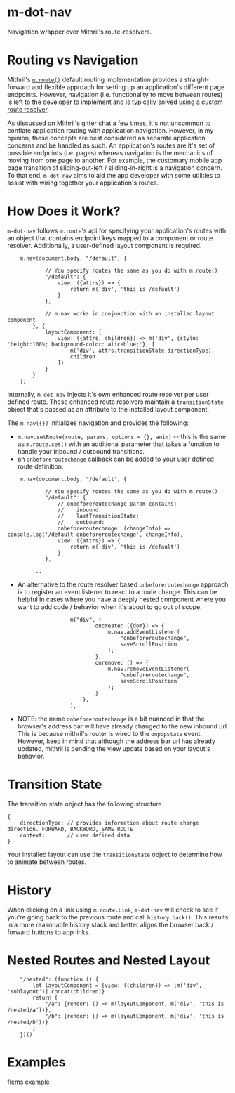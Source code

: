 # m-dot-nav
Navigation wrapper over Mithril's route-resolvers.

# Routing vs Navigation

Mithril's [`m.route()`](https://mithril.js.org/route.html) default routing implementation provides a straight-forward
and flexible approach for setting up an application's different page endpoints.  However, navigation (i.e. functionality to move between routes)
is left to the developer to implement and is typically solved using a custom [route resolver](https://mithril.js.org/route.html#routeresolver).

As discussed on Mithril's gitter chat a few times, it's 
not uncommon to conflate application routing with application navigation. However, in my opinion, these concepts are best  considered as separate application concerns and be handled as such.  An application's routes are it's set of possible endpoints (i.e. pages) whereas navigation is the mechanics of moving from one page to another. For example, the customary mobile app page transition of sliding-out-left / sliding-in-right is a navigation concern.  To that end, `m-dot-nav` aims to aid the app developer with some utilities to assist with wiring together your application's routes.

# How Does it Work?
`m-dot-nav` follows `m.route`'s api for specifying your application's routes with an object that contains endpoint keys mapped to a component or route resolver. Additionally, a user-defined layout component is required.  

```
    m.nav(document.body, "/default", {

            // You specify routes the same as you do with m.route()
            "/default": {
                view: ({attrs}) => {
                    return m('div', 'this is /default')
                }
            },

            // m.nav works in conjunction with an installed layout component
        }, {
            layoutComponent: {
                view: ({attrs, children}) => m('div', {style: 'height:100%; background-color: aliceblue;'}, [
                    m('div', attrs.transitionState.directionType),
                    children
                ])
            }
        }
    );
```

Internally, `m-dot-nav` injects it's own enhanced route resolver per user defined route.  These enhanced route resolvers maintain a `transitionState` object that's passed as an attribute to the installed layout component.

The `m.nav({})` initializes navigation and provides the following:
* `m.nav.setRoute(route, params, options = {}, anim)` -- this is the same as `m.route.set()` with an additional parameter that takes a function to
handle your inbound / outbound transitions.
* an `onbeforeroutechange` callback can be added to your user defined route definition.
```
    m.nav(document.body, "/default", {

            // You specify routes the same as you do with m.route()
            "/default": {
                // onbeforeroutechange param contains:
                //    inbound: 
                //    lastTransitionState: 
                //    outbound: 
                onbeforeroutechange: (changeInfo) => console.log('/default onbeforeroutechange', changeInfo),
                view: ({attrs}) => {
                    return m('div', 'this is /default')
                }
            },

        ...
```
* An alternative to the route resolver based `onbeforeroutechange` approach is to 
register an event listener to react to a route change. 
This can be helpful in cases where you have a deeply nested component where you want
to add code / behavior when it's about to go out of scope.
```
                    m("div", {
                            oncreate: ({dom}) => {
                                m.nav.addEventListener(
                                    "onbeforeroutechange",
                                    saveScrollPosition
                                );
                            },
                            onremove: () => {
                                m.nav.removeEventListener(
                                    "onbeforeroutechange",
                                    saveScrollPosition
                                );
                            }
                        },
                    ),

```

* NOTE: the name `onbeforeroutechange` is a bit nuanced in that the
browser's address bar will have already changed to the new inbound url.
This is because mithril's router is wired to the `onpopstate` event.
However, keep in mind that although the address bar url has already updated,
mithril is pending the view update based on your layout's behavior.

# Transition State
The transition state object has the following structure.
```
{
    directionType: // provides information about route change direction. FORWARD, BACKWORD, SAME_ROUTE
    context:       // user defined data 
}
```
Your installed layout can use the `transitionState` object to determine how to animate
between routes.

# History
When clicking on a link using `m.route.Link`, `m-dot-nav` will check to see if
you're going back to the previous route and call `history.back()`.  This results in a
more reasonable history stack and better aligns the browser back / forward buttons
to app links. 

# Nested Routes and Nested Layout
```
    "/nested": (function () {
        let layoutComponent = {view: ({children}) => [m('div', 'sublayout')].concat(children)}
        return {
            "/a": {render: () => m(layoutComponent, m('div', 'this is /nested/a'))},
            "/b": {render: () => m(layoutComponent, m('div', 'this is /nested/b'))}
        }
    })()

```

# Examples

[flems example](https://tinyurl.com/vd9e37s4)
